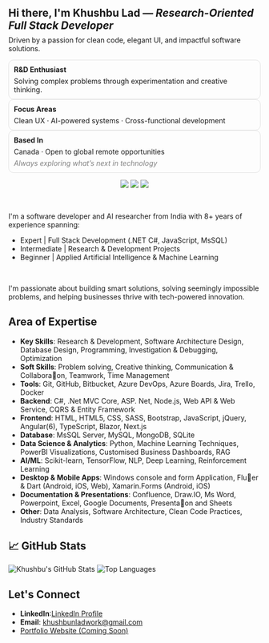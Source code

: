 <h2 align="left">Hi there, I'm Khushbu Lad — <i>Research-Oriented Full Stack Developer</i></h2>
<p align="left" style="margin-top: -10px;">
  Driven by a passion for clean code, elegant UI, and impactful software solutions.
</p>

<div>
  <div style="border: 1px solid rgba(120,120,120,0.2); border-radius: 10px; padding: 10px;">
    <h4 style="margin: 0;">R&D Enthusiast</h4>
    <p style="margin: 6px 0 0;">Solving complex problems through experimentation and creative thinking.</p>
  </div>
  <div style="border: 1px solid rgba(120,120,120,0.2); border-radius: 10px; padding: 10px;">
    <h4 style="margin: 0;">Focus Areas</h4>
    <p style="margin: 6px 0 0;">Clean UX · AI-powered systems · Cross-functional development</p>
  </div>
  <div style="border: 1px solid rgba(120,120,120,0.2); border-radius: 10px; padding: 10px;">
    <h4 style="margin: 0;">Based In</h4>
    <p style="margin: 6px 0 0;">Canada · Open to global remote opportunities</p>
    <p style="color: gray; font-style: italic; margin: 6px 0 0;">Always exploring what’s next in technology</p>
  </div>
</div>



<p align="center">
  <img src="https://img.shields.io/badge/FullStack-Developer-blue?style=for-the-badge&logo=visualstudio&logoColor=white"/>
  <img src="https://img.shields.io/badge/AI/ML-Researcher-ff69b4?style=for-the-badge&logo=tensorflow&logoColor=white"/>
  <img src="https://img.shields.io/badge/UX-Creative-lightgrey?style=for-the-badge&logo=figma&logoColor=black"/>
</p>

<br />

I'm a software developer and AI researcher from India with 8+ years of experience spanning:
- Expert | Full Stack Development (.NET C#, JavaScript, MsSQL)
- Intermediate | Research & Development Projects
- Beginner | Applied Artificial Intelligence & Machine Learning

<br />

I'm passionate about building smart solutions, solving seemingly impossible problems, and helping businesses thrive with tech-powered innovation.

## Area of Expertise

- **Key Skills**: Research & Development, Software Architecture Design, Database Design, Programming, Investigation & Debugging, Optimization
- **Soft Skills**: Problem solving, Creative thinking, Communication & Collabora􀆟on, Teamwork, Time Management
- **Tools**: Git, GitHub, Bitbucket, Azure DevOps, Azure Boards, Jira, Trello, Docker
- **Backend**: C#, .Net MVC Core, ASP. Net, Node.js, Web API & Web Service, CQRS & Entity Framework
- **Frontend**: HTML, HTML5, CSS, SASS, Bootstrap, JavaScript, jQuery, Angular(6), TypeScript, Blazor, Next.js
- **Database**: MsSQL Server, MySQL, MongoDB, SQLite
- **Data Science & Analytics**: Python, Machine Learning Techniques, PowerBI Visualizations, Customised Business Dashboards, RAG
- **AI/ML**: Scikit-learn, TensorFlow, NLP, Deep Learning, Reinforcement Learning  
- **Desktop & Mobile Apps**: Windows console and form Application, Flu􀆩er & Dart (Android, iOS, Web), Xamarin.Forms (Android, iOS)
- **Documentation & Presentations**: Confluence, Draw.IO, Ms Word, Powerpoint, Excel, Google Documents, Presenta􀆟on and Sheets
- **Other**: Data Analysis, Software Architecture, Clean Code Practices, Industry Standards

## 📈 GitHub Stats

![Khushbu's GitHub Stats](https://github-readme-stats.vercel.app/api?username=khushbunlad&show_icons=true&theme=default)
![Top Languages](https://github-readme-stats.vercel.app/api/top-langs/?username=khushbunlad&layout=compact)


## Let's Connect

- **LinkedIn**:[LinkedIn Profile](https://www.linkedin.com/in/khushbu-lad/)
- **Email**: khushbunladwork@gmail.com
- [Portfolio Website (Coming Soon)](https://khushbulad.github.io/)

